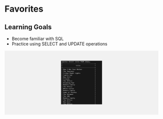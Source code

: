 <h1>Favorites</h1>
<h2>Learning Goals</h2>
<ul>
<li> Become familiar with SQL</li>
<li>Practice using SELECT and UPDATE operations</li>
</ul>
<img src= "assets/1.png">
